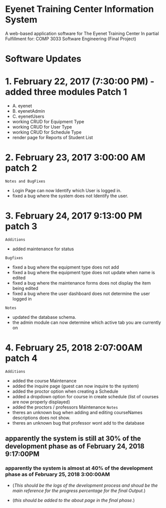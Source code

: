 # Eyenet Training Center Information System
A web-based application software for The Eyenet Training Center
In partial Fulfillment for: COMP 3033 Software Engineering (Final Project)

# Software Updates

# 1. February 22, 2017  (7:30:00 PM) - added three modules  Patch 1
- A. eyenet
- B. eyenetAdmin
- C. eyenetUsers
- working CRUD for Equipment Type
- working CRUD for User Type
- working CRUD for Schedule Type
- render page for Reports of Student List

# 2. February 23, 2017 3:00:00 AM patch 2
 `Notes and BugFixes`
- Login Page can now Identify which User is logged in. 
- fixed a bug where the system does not Identify the user. 

# 3. February 24, 2017 9:13:00 PM patch 3

`Additions`
- added maintenance for status

`Bugfixes`
- fixed a bug where the equipment type does not add
- fixed a bug where the equipment type does not update when name is edited
- fixed a bug where the maintenance forms does not display the item being edited
- fixed a bug where the user dashboard does not determine the user logged in

`Notes`
- updated the database schema.
- the admin module can now determine which active tab you are currently on 

# 4. February 25, 2018 2:07:00AM patch 4
`Additions` 
- added the course Maintenance
- added the inquire page (guest can now inquire to the system)
- added the proctor option when creating a Schedule 
- added a dropdown option for course in create schedule (list of courses are now properly displayed)
- added the proctors / professors Maintenance
`Notes`
- theres an unknown bug when adding and editing courseNames descriptions does not show.
- theres an unknown bug that professor wont add to the database



## apparently the system is still at 30% of the development phase as of February 24, 2018 9:17:00PM
### apparently the system is almost at 40% of the development phase as of February 25, 2018 3:00:00AM

- (*This should be the logs of the development process and shoud be the main reference for the progress percentage for the final Output.*)

- (*this should be added to the about page in the final phase.*)